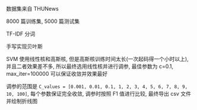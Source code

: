 数据集来自 THUNews

8000 篇训练集, 5000 篇测试集

TF-IDF 分词

手写实现贝叶斯

SVM 使用线性核和高斯核, 但是高斯核训练时间太长(一次起码得一个小时以上), 并且二者效果差不多, 所以最终选用线性核并进行调参, 最佳参数为 c=0.1, max_iter=100000 可以保证收敛并效果最好

调参的范围是 `C_values = [0.001, 0.01, 0.1, 1, 2, 3, 4, 5, 6, 7, 8, 9, 10, 100]`, 每个参数保证完全收敛, 调参时按照 F1 值进行比较, 最终导出 csv 文件并绘制折线图
